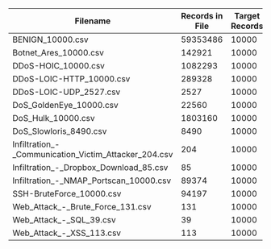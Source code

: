| Filename | Records in File | Target Records | Missing Records | Fraction | Ratio |
|----------|-----------------|----------------|-----------------|----------|-------|
| BENIGN_10000.csv | 59353486 | 10000 | 0 | 10000/10000 | 1:1 |
| Botnet_Ares_10000.csv | 142921 | 10000 | 0 | 10000/10000 | 1:1 |
| DDoS-HOIC_10000.csv | 1082293 | 10000 | 0 | 10000/10000 | 1:1 |
| DDoS-LOIC-HTTP_10000.csv | 289328 | 10000 | 0 | 10000/10000 | 1:1 |
| DDoS-LOIC-UDP_2527.csv | 2527 | 10000 | 7473 | 2527/10000 | 1:4 |
| DoS_GoldenEye_10000.csv | 22560 | 10000 | 0 | 10000/10000 | 1:1 |
| DoS_Hulk_10000.csv | 1803160 | 10000 | 0 | 10000/10000 | 1:1 |
| DoS_Slowloris_8490.csv | 8490 | 10000 | 1510 | 8490/10000 | 1:1 |
| Infiltration_-_Communication_Victim_Attacker_204.csv | 204 | 10000 | 9796 | 204/10000 | 1:49 |
| Infiltration_-_Dropbox_Download_85.csv | 85 | 10000 | 9915 | 85/10000 | 1:118 |
| Infiltration_-_NMAP_Portscan_10000.csv | 89374 | 10000 | 0 | 10000/10000 | 1:1 |
| SSH-BruteForce_10000.csv | 94197 | 10000 | 0 | 10000/10000 | 1:1 |
| Web_Attack_-_Brute_Force_131.csv | 131 | 10000 | 9869 | 131/10000 | 1:76 |
| Web_Attack_-_SQL_39.csv | 39 | 10000 | 9961 | 39/10000 | 1:256 |
| Web_Attack_-_XSS_113.csv | 113 | 10000 | 9887 | 113/10000 | 1:88 |
